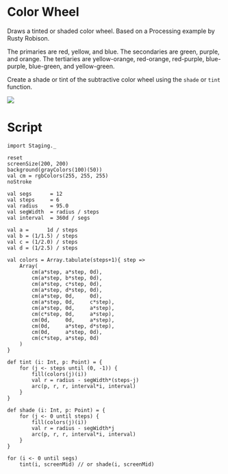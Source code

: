# Color Wheel #

Draws a tinted or shaded color wheel.  Based on a Processing example by Rusty Robison.

The primaries are red, yellow, and blue. The
secondaries are green, purple, and orange. The
tertiaries are  yellow-orange, red-orange, red-purple,
blue-purple, blue-green, and yellow-green.

Create a shade or tint of the
subtractive color wheel using
the `shade` or `tint` function.

[![](http://photos-d.ak.fbcdn.net/hphotos-ak-snc4/hs101.snc4/35412_133172740042887_100000504857742_292378_1059508_s.jpg)](http://www.facebook.com/photo.php?pid=292378&id=100000504857742)

# Script #

```
import Staging._

reset
screenSize(200, 200)
background(grayColors(100)(50))
val cm = rgbColors(255, 255, 255)
noStroke

val segs      = 12
val steps     = 6
val radius    = 95.0
val segWidth  = radius / steps
val interval  = 360d / segs

val a =      1d / steps
val b = (1/1.5) / steps
val c = (1/2.0) / steps
val d = (1/2.5) / steps

val colors = Array.tabulate(steps+1){ step =>
    Array(
        cm(a*step, a*step, 0d), 
        cm(a*step, b*step, 0d), 
        cm(a*step, c*step, 0d), 
        cm(a*step, d*step, 0d), 
        cm(a*step, 0d,     0d), 
        cm(a*step, 0d,     c*step), 
        cm(a*step, 0d,     a*step), 
        cm(c*step, 0d,     a*step), 
        cm(0d,     0d,     a*step),
        cm(0d,     a*step, d*step), 
        cm(0d,     a*step, 0d), 
        cm(c*step, a*step, 0d)
    )
}

def tint (i: Int, p: Point) = {
    for (j <- steps until (0, -1)) {
        fill(colors(j)(i))
        val r = radius - segWidth*(steps-j)
        arc(p, r, r, interval*i, interval)
    }
}

def shade (i: Int, p: Point) = {
    for (j <- 0 until steps) {
        fill(colors(j)(i))
        val r = radius - segWidth*j
        arc(p, r, r, interval*i, interval)
    }
}

for (i <- 0 until segs)
    tint(i, screenMid) // or shade(i, screenMid)
```